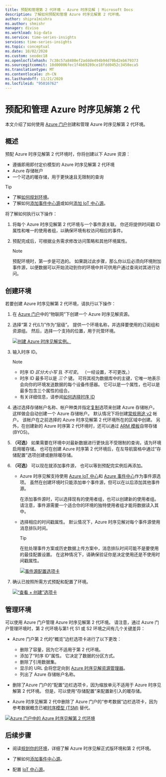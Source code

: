 ```yaml
---
title: 预配和管理第 2 代环境 - Azure 时序见解 | Microsoft Docs
description: 了解如何预配和管理 Azure 时序见解第 2 代环境。
author: shipra1mishra
ms.author: shmishr
manager: diviso
ms.workload: big-data
ms.service: time-series-insights
services: time-series-insights
ms.topic: conceptual
ms.date: 10/02/2020
ms.custom: seodec18
ms.openlocfilehash: 7c38c57a8480ef2addde494b94d70bd2eb679373
ms.sourcegitcommit: 10d00006fec1f4b69289ce18fdd0452c3458eca5
ms.translationtype: MT
ms.contentlocale: zh-CN
ms.lasthandoff: 11/21/2020
ms.locfileid: "95016762"
---
```

# <a name="provision-and-manage-azure-time-series-insights-gen2"></a>预配和管理 Azure 时序见解第 2 代

本文介绍了如何使用 [Azure 门户](https://portal.azure.com/)创建和管理 Azure 时序见解第 2 代环境。

## <a name="overview"></a>概述

预配 Azure 时序见解第 2 代环境时，你将创建以下 Azure 资源：

* 遵循即用即付定价模型的 Azure 时序见解第 2 代环境
* Azure 存储帐户
* 一个可选的暖存储，用于更快速且无限制的查询

> [!TIP]
>
> * 了解[如何规划环境](./how-to-plan-your-environment.md)。
> * 了解如何[添加事件中心源](./how-to-ingest-data-event-hub.md)或如何[添加 IoT 中心源](./how-to-ingest-data-iot-hub.md)。

将了解如何执行以下操作：

1. 将每个 Azure 时序见解第 2 代环境与一个事件源关联。 你还将提供时间戳 ID 属性和唯一的使用者组，以确保环境有权访问相应的事件。

1. 预配完成后，可根据业务需求修改访问策略和其他环境属性。

   > [!NOTE]
   > 预配环境时，第一步是可选的。 如果跳过此步骤，那么你以后必须向环境附加事件源，以便数据可以开始流动到你的环境中并可供用户通过查询对其进行访问。

## <a name="create-the-environment"></a>创建环境

若要创建 Azure 时序见解第 2 代环境，请执行以下操作：

1. 在 [Azure 门户](https://portal.azure.com/)中的“物联网”下创建一个 Azure 时序见解资源。

1. 选择“第 2 代(L1)”作为“层级”。 提供一个环境名称，并选择要使用的订阅组和资源组。 然后，选择一个支持的位置，用于托管环境。

   [![创建 Azure 时序见解实例。](media/v2-update-manage/create-and-manage-configuration.png)](media/v2-update-manage/create-and-manage-configuration.png#lightbox)

1. 输入时序 ID。

    > [!NOTE]
    >
    > * 时序 ID *区分大小写* 且 *不可变*。 （一经设置，不可更改。）
    > * 时序 ID 最多可以是 *三个* 键。 可将其视为数据库中的主键，它唯一地表示会向你的环境发送数据的每个设备传感器。 它可以是一个属性，也可以是最多包含三个属性的组合。
    > * 有关详细信息，请参阅[如何选择时序 ID](./how-to-select-tsid.md)

1. 通过选择存储帐户名称、帐户种类并指定[复制](../storage/common/redundancy-migration.md?tabs=portal)选项来创建 Azure 存储帐户。 这样做会自动创建一个 Azure 存储帐户。 默认情况下将创建[常规用途 v2](../storage/common/storage-account-overview.md) 帐户。 该帐户在之前选择的 Azure 时序见解第 2 代环境所在的区域中创建。
另外，在创建新的 Azure 时序第 2 代环境时，还可以通过 [ARM 模板](./time-series-insights-manage-resources-using-azure-resource-manager-template.md)自带存储 (BYOS)。

1. **（可选）** 如果需要在环境中对最新数据进行更快且不受限制的查询，请为环境启用暖存储。 也可在创建 Azure 时序第 2 代环境后，在左导航窗格中通过“存储配置”选项创建或删除暖存储。

1. **（可选）** 可以现在就添加事件源， 也可以等到预配完实例后再添加。

   * Azure 时序见解支持使用 [Azure IoT 中心](./how-to-ingest-data-iot-hub.md)和 [Azure 事件中心](./how-to-ingest-data-event-hub.md)作为事件源选项。 虽然在创建环境时只能添加单个事件源，但可以在以后添加其他事件源。

     在添加事件源时，可以选择现有的使用者组，也可以创建新的使用者组。 请注意，事件源需要一个适合你的环境的独特使用者组才能将数据读入其中。

   * 选择相应的时间戳属性。 默认情况下，Azure 时序见解对每个事件源使用消息排队时间。

     > [!TIP]
     > 在批处理事件方案或历史数据上传方案中，消息排队时间可能不是要使用的最佳配置设置。 在这种情况下，请确保验证你是决定使用还是不使用时间戳属性。

     [![事件源配置选项卡](media/v2-update-manage/create-and-manage-event-source.png)](media/v2-update-manage/create-and-manage-event-source.png#lightbox)

1. 确认已按照所需方式预配和配置了环境。

    [![“查看 + 创建”选项卡](media/v2-update-manage/create-and-manage-review-and-confirm.png)](media/v2-update-manage/create-and-manage-review-and-confirm.png#lightbox)

## <a name="manage-the-environment"></a>管理环境

可以使用 Azure 门户管理 Azure 时序见解第 2 代环境。 请注意，通过 Azure 门户管理环境时，第 2 代环境与第1 代 S1 或 S2 环境之间有几个关键差异：

* Azure 门户第 2 代的“概览”边栏选项卡进行了以下更改：

  * 删除了容量，因为它不适用于第 2 代环境。
  * 添加了“时序 ID”属性。 它决定了数据的分区方式。
  * 删除了引用数据集。
  * 显示的 URL 会将您定向到 [Azure 时序见解资源管理器](./concepts-ux-panels.md)。
  * 列出了 Azure 存储帐户名称。

* 删除了Azure 门户的“配置”边栏选项卡，因为缩放单元不适用于 Azure 时序见解第 2 代环境。 但是，可以使用“存储配置”来配置新引入的暖存储。

* Azure 时序见解第 2 代中删除了 Azure 门户的“参考数据”边栏选项卡，因为参考数据概念已被[时序模型 (TSM)](./concepts-model-overview.md) 替代。

[![Azure 门户中的 Azure 时序见解第 2 代环境](media/v2-update-manage/create-and-manage-overview-confirm.png)](media/v2-update-manage/create-and-manage-overview-confirm.png#lightbox)

## <a name="next-steps"></a>后续步骤

* 阅读[规划你的环境](./how-to-plan-your-environment.md)，详细了解 Azure 时序见解正式版环境和第 2 代环境。

* 了解如何[添加事件中心源](./how-to-ingest-data-event-hub.md)。

* 配置 [IoT 中心源](./how-to-ingest-data-iot-hub.md)。